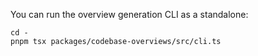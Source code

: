 You can run the overview generation CLI as a standalone:

```
cd -
pnpm tsx packages/codebase-overviews/src/cli.ts
```
